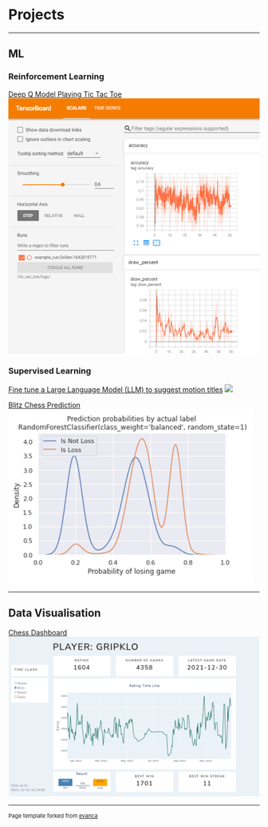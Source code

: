# Projects

---

## ML

### Reinforcement Learning

[Deep Q Model Playing Tic Tac Toe](https://erikgrip.github.io/tictactoe_reinforcement_learning/)
<img src="images/tictactoe_tensorboard.png?raw=true"/>

### Supervised Learning

[Fine tune a Large Language Model (LLM) to suggest motion titles](https://github.com/erikgrip/swedish_parliament_motion_summarization)
<img src="images/motion_title_generator.png?raw=true"/>

[Blitz Chess Prediction](https://erikgrip.github.io/chess_prediction/)
<img src="images/chess_prediction.png?raw=true"/>

---

## Data Visualisation

[Chess Dashboard](https://erikgrip.github.io/chess_dashboard/)
<img src="images/chess_dashboard.png?raw=true"/>

---
<p style="font-size:11px">Page template forked from <a href="https://github.com/evanca/quick-portfolio">evanca</a></p>
<!-- Remove above link if you don't want to attibute -->
